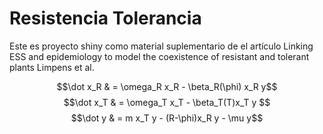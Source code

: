 # Resistencia Tolerancia
Este es proyecto shiny como material suplementario de el artículo Linking ESS and epidemiology to model the coexistence of resistant and tolerant plants Limpens et al.


$$\dot x_R & =  \omega_R x_R - \beta_R(\phi) x_R y$$
$$\dot x_T & =   \omega_T x_T - \beta_T(T)x_T y $$
$$\dot y & =  m x_T y - (R-\phi)x_R y - \mu y$$



